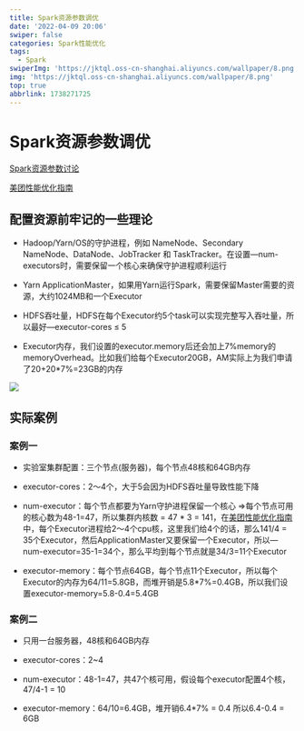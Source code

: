 ```yaml
---
title: Spark资源参数调优
date: '2022-04-09 20:06'
swiper: false
categories: Spark性能优化
tags:
  - Spark
swiperImg: 'https://jktql.oss-cn-shanghai.aliyuncs.com/wallpaper/8.png'
img: 'https://jktql.oss-cn-shanghai.aliyuncs.com/wallpaper/8.png'
top: true
abbrlink: 1738271725
---
```



# Spark资源参数调优

[Spark资源参数讨论](https://spoddutur.github.io/spark-notes/distribution_of_executors_cores_and_memory_for_spark_application.html)

[美团性能优化指南](https://tech.meituan.com/2016/04/29/spark-tuning-basic.html)



## 配置资源前牢记的一些理论

*   Hadoop/Yarn/OS的守护进程，例如 NameNode、Secondary NameNode、DataNode、JobTracker 和 TaskTracker。在设置—num-executors时，需要保留一个核心来确保守护进程顺利运行

*   Yarn ApplicationMaster，如果用Yarn运行Spark，需要保留Master需要的资源，大约1024MB和一个Executor

*   HDFS吞吐量，HDFS在每个Executor约5个task可以实现完整写入吞吐量，所以最好—executor-cores ≤ 5

*   Executor内存，我们设置的executor.memory后还会加上7%memory的memoryOverhead。比如我们给每个Executor20GB，AM实际上为我们申请了20+20\*7%=23GB的内存

![](https://jktql.oss-cn-shanghai.aliyuncs.com/article/Spark资源参数调优/image_bueuzEb6EbLA7WWwKUFJz6.png)



## 实际案例

### 案例一

*   实验室集群配置：三个节点(服务器)，每个节点48核和64GB内存

*   executor-cores：2～4个，大于5会因为HDFS吞吐量导致性能下降

*   num-executor：每个节点都要为Yarn守护进程保留一个核心 =>每个节点可用的核心数为48-1=47，所以集群内核数 = 47 \* 3 = 141，在[美团性能优化指南](https://tech.meituan.com/2016/04/29/spark-tuning-basic.html "美团性能优化指南")中，每个Executor进程给2～4个cpu核，这里我们给4个的话，那么141/4 = 35个Executor，然后ApplicationMaster又要保留一个Executor，所以—num-executor=35-1=34个，那么平均到每个节点就是34/3=11个Executor

*   executor-memory：每个节点64GB，每个节点11个Executor，所以每个Executor的内存为64/11=5.8GB，而堆开销是5.8\*7%=0.4GB，所以我们设置executor-memory=5.8-0.4=5.4GB

### 案例二

*   只用一台服务器，48核和64GB内存

*   executor-cores：2\~4

*   num-executor：48-1=47，共47个核可用，假设每个executor配置4个核，47/4-1 =  10

*   executor-memory：64/10=6.4GB，堆开销6.4\*7% = 0.4 所以6.4-0.4 = 6GB
